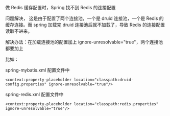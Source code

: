 做 Redis 缓存配置时，Spring 找不到 Redis 的连接配置



问题解决， 这是由于配置了两个连接池，一个是 druid 连接池，一个是 Redis 的缓存连接。而 spring 加载完 druid 连接池后就不加载了，导致 Redis 的连接配置读取不进来。

解决办法：在加载连接池的配置加上 ignore-unresolvable="true"，两个连接池都要加上

比如：

spring-mybatis.xml 配置文件中

`<context:property-placeholder location="classpath:druid-config.properties" ignore-unresolvable="true"/>`

spring-redis.xml 配置文件中

`<context:property-placeholder location="classpath:redis.properties" ignore-unresolvable="true"/>`